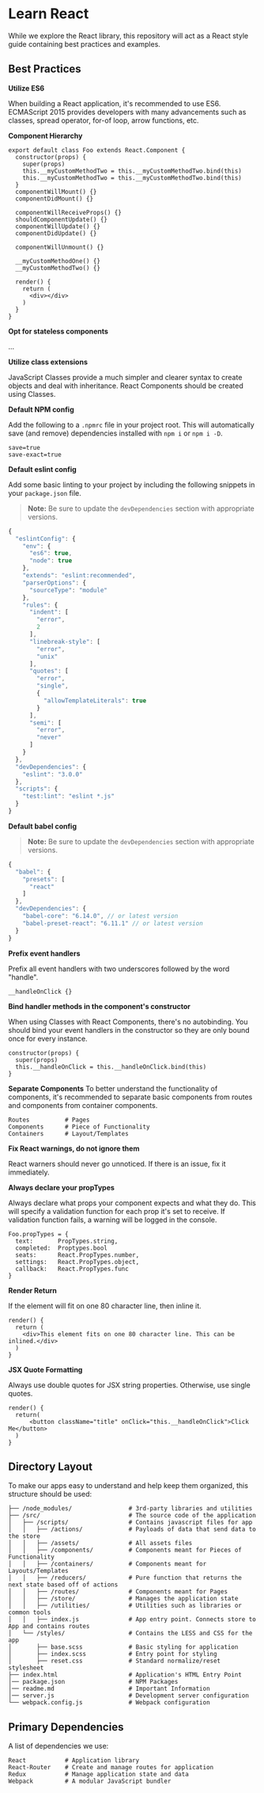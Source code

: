 # Learn React

While we explore the React library, this repository will act as a React style guide containing best practices and examples.

## Best Practices
**Utilize ES6**

When building a React application, it's recommended to use ES6. ECMAScript 2015 provides developers with many advancements such as classes, spread operator, for-of loop, arrow functions, etc.

**Component Hierarchy**

```
export default class Foo extends React.Component {
  constructor(props) {
    super(props)
    this.__myCustomMethodTwo = this.__myCustomMethodTwo.bind(this)
    this.__myCustomMethodTwo = this.__myCustomMethodTwo.bind(this)
  }
  componentWillMount() {}
  componentDidMount() {}

  componentWillReceiveProps() {}
  shouldComponentUpdate() {}
  componentWillUpdate() {}
  componentDidUpdate() {}

  componentWillUnmount() {}

  __myCustomMethodOne() {}
  __myCustomMethodTwo() {}

  render() {
    return (
      <div></div>
    )
  }
}
```

**Opt for stateless components**

...

**Utilize class extensions**

JavaScript Classes provide a much simpler and clearer syntax to create objects and deal with inheritance. React Components should be created using Classes.

**Default NPM config**

Add the following to a `.npmrc` file in your project root. This will automatically save (and remove) dependencies installed with `npm i` or `npm i -D`.

```
save=true
save-exact=true
```

**Default eslint config**

Add some basic linting to your project by including the following snippets in your `package.json` file.

> **Note:** Be sure to update the `devDependencies` section with appropriate versions.

```js
{
  "eslintConfig": {
    "env": {
      "es6": true,
      "node": true
    },
    "extends": "eslint:recommended",
    "parserOptions": {
      "sourceType": "module"
    },
    "rules": {
      "indent": [
        "error",
        2
      ],
      "linebreak-style": [
        "error",
        "unix"
      ],
      "quotes": [
        "error",
        "single",
        {
          "allowTemplateLiterals": true
        }
      ],
      "semi": [
        "error",
        "never"
      ]
    }
  },
  "devDependencies": {
    "eslint": "3.0.0"
  },
  "scripts": {
    "test:lint": "eslint *.js"
  }
}
```

**Default babel config**

> **Note:** Be sure to update the `devDependencies` section with appropriate versions.

```js
{
  "babel": {
    "presets": [
      "react"
    ]
  },
  "devDependencies": {
    "babel-core": "6.14.0", // or latest version
    "babel-preset-react": "6.11.1" // or latest version
  }
}
```

**Prefix event handlers**

Prefix all event handlers with two underscores followed by the word "handle".
```
__handleOnClick {}
```

**Bind handler methods in the component's constructor**

When using Classes with React Components, there's no autobinding. You should bind your event handlers in the constructor so they are only bound once for every instance.
```
constructor(props) {
  super(props)
  this.__handleOnClick = this.__handleOnClick.bind(this)
}
```

**Separate Components**
To better understand the functionality of components, it's recommended to separate basic components from routes and components from container components.
```
Routes          # Pages
Components      # Piece of Functionality
Containers      # Layout/Templates

```

**Fix React warnings, do not ignore them**

React warners should never go unnoticed. If there is an issue, fix it immediately.

**Always declare your propTypes**

Always declare what props your component expects and what they do. This will specify a validation function for each prop it's set to receive. If validation function fails, a warning will be logged in the console.
```
Foo.propTypes = {
  text:       PropTypes.string,
  completed:  Proptypes.bool
  seats:      React.PropTypes.number,
  settings:   React.PropTypes.object,
  callback:   React.PropTypes.func
}
```

**Render Return**

If the element will fit on one 80 character line, then inline it.
```
render() {
  return (
    <div>This element fits on one 80 character line. This can be inlined.</div>
  )
}
```

**JSX Quote Formatting**

Always use double quotes for JSX string properties. Otherwise, use single quotes.
```
render() {
  return(
      <button className="title" onClick="this.__handleOnClick">Click Me</button>
  )
}
```

## Directory Layout

To make our apps easy to understand and help keep them organized, this structure should be used:

```
├── /node_modules/                # 3rd-party libraries and utilities
├── /src/                         # The source code of the application
│   ├── /scripts/                 # Contains javascript files for app
│   │   ├── /actions/             # Payloads of data that send data to the store
│   │   ├── /assets/              # All assets files
│   │   ├── /components/          # Components meant for Pieces of Functionality
│   │   ├── /containers/          # Components meant for Layouts/Templates
│   │   ├── /reducers/            # Pure function that returns the next state based off of actions
│   │   ├── /routes/              # Components meant for Pages
│   │   ├── /store/               # Manages the application state
│   │   ├── /utilities/           # Utilities such as libraries or common tools
│   │   ├── index.js              # App entry point. Connects store to App and contains routes
│   └── /styles/                  # Contains the LESS and CSS for the app
│       ├── base.scss             # Basic styling for application
│       ├── index.scss            # Entry point for styling
│       ├── reset.css             # Standard normalize/reset stylesheet
├── index.html                    # Application's HTML Entry Point
│── package.json                  # NPM Packages
│── readme.md                     # Important Information
│── server.js                     # Development server configuration
└── webpack.config.js             # Webpack configuration
```

## Primary Dependencies
A list of dependencies we use:
```
React           # Application library
React-Router    # Create and manage routes for application
Redux           # Manage application state and data
Webpack         # A modular JavaScript bundler
```
